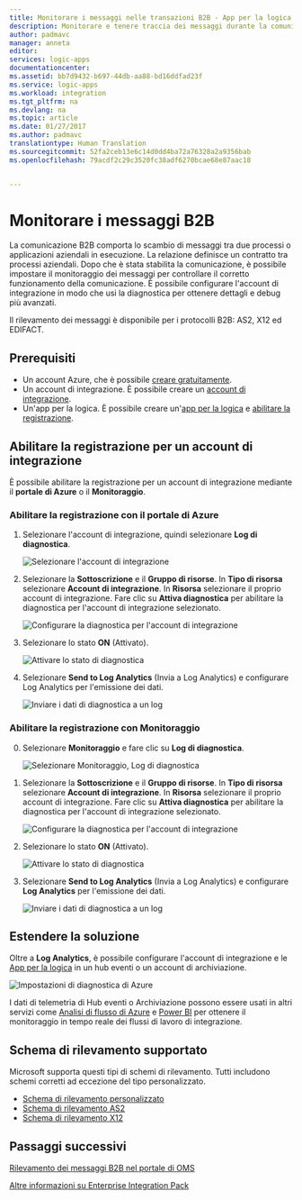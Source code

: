 ```yaml
---
title: Monitorare i messaggi nelle transazioni B2B - App per la logica di Azure | Documentazione Microsoft
description: Monitorare e tenere traccia dei messaggi durante la comunicazione B2B tra i processi e le app usando App per la logica nell&quot;account di integrazione.
author: padmavc
manager: anneta
editor: 
services: logic-apps
documentationcenter: 
ms.assetid: bb7d9432-b697-44db-aa88-bd16ddfad23f
ms.service: logic-apps
ms.workload: integration
ms.tgt_pltfrm: na
ms.devlang: na
ms.topic: article
ms.date: 01/27/2017
ms.author: padmavc
translationtype: Human Translation
ms.sourcegitcommit: 52fa2ceb13e6c14d0dd4ba72a76328a2a9356bab
ms.openlocfilehash: 79acdf2c29c3520fc38adf6270bcae68e87aac18


---
```

# <a name="monitor-b2b-messages"></a>Monitorare i messaggi B2B

La comunicazione B2B comporta lo scambio di messaggi tra due processi o applicazioni aziendali in esecuzione. La relazione definisce un contratto tra processi aziendali. Dopo che è stata stabilita la comunicazione, è possibile impostare il monitoraggio dei messaggi per controllare il corretto funzionamento della comunicazione.
È possibile configurare l'account di integrazione in modo che usi la diagnostica per ottenere dettagli e debug più avanzati.

Il rilevamento dei messaggi è disponibile per i protocolli B2B: AS2, X12 ed EDIFACT. 

## <a name="prerequisites"></a>Prerequisiti

* Un account Azure, che è possibile [creare gratuitamente](https://azure.microsoft.com/free).
* Un account di integrazione. È possibile creare un [account di integrazione](logic-apps-enterprise-integration-create-integration-account.md).
* Un'app per la logica. È possibile creare un'[app per la logica](logic-apps-create-a-logic-app.md) e [abilitare la registrazione](logic-apps-monitor-your-logic-apps.md).

## <a name="enable-logging-for-an-integration-account"></a>Abilitare la registrazione per un account di integrazione

È possibile abilitare la registrazione per un account di integrazione mediante il **portale di Azure** o il **Monitoraggio**.

### <a name="enable-logging-with-azure-portal"></a>Abilitare la registrazione con il portale di Azure

1. Selezionare l'account di integrazione, quindi selezionare **Log di diagnostica**.

    ![Selezionare l'account di integrazione](media/logic-apps-monitor-b2b-message/pic5.png)

2. Selezionare la **Sottoscrizione** e il **Gruppo di risorse**. In **Tipo di risorsa** selezionare **Account di integrazione**. In **Risorsa** selezionare il proprio account di integrazione. Fare clic su **Attiva diagnostica** per abilitare la diagnostica per l'account di integrazione selezionato.

    ![Configurare la diagnostica per l'account di integrazione](media/logic-apps-monitor-b2b-message/pic2.png)

3. Selezionare lo stato **ON** (Attivato).

    ![Attivare lo stato di diagnostica](media/logic-apps-monitor-b2b-message/pic3.png)

4. Selezionare **Send to Log Analytics** (Invia a Log Analytics) e configurare Log Analytics per l'emissione dei dati.

    ![Inviare i dati di diagnostica a un log](media/logic-apps-monitor-b2b-message/pic4.png)

### <a name="enable-logging-with-monitor"></a>Abilitare la registrazione con Monitoraggio

0. Selezionare **Monitoraggio** e fare clic su **Log di diagnostica**.

    ![Selezionare Monitoraggio, Log di diagnostica](media/logic-apps-monitor-b2b-message/pic1.png)

0. Selezionare la **Sottoscrizione** e il **Gruppo di risorse**. In **Tipo di risorsa** selezionare **Account di integrazione**. In **Risorsa** selezionare il proprio account di integrazione. Fare clic su **Attiva diagnostica** per abilitare la diagnostica per l'account di integrazione selezionato.

    ![Configurare la diagnostica per l'account di integrazione](media/logic-apps-monitor-b2b-message/pic2.png)

0. Selezionare lo stato **ON** (Attivato).

    ![Attivare lo stato di diagnostica](media/logic-apps-monitor-b2b-message/pic3.png) 

0. Selezionare **Send to Log Analytics** (Invia a Log Analytics) e configurare **Log Analytics** per l'emissione dei dati.

    ![Inviare i dati di diagnostica a un log](media/logic-apps-monitor-b2b-message/pic4.png)

## <a name="extend-your-solutions"></a>Estendere la soluzione

Oltre a **Log Analytics**, è possibile configurare l'account di integrazione e le [App per la logica](./logic-apps-monitor-your-logic-apps.md) in un hub eventi o un account di archiviazione.

![Impostazioni di diagnostica di Azure](./media/logic-apps-monitor-your-logic-apps/diagnostics.png)

I dati di telemetria di Hub eventi o Archiviazione possono essere usati in altri servizi come [Analisi di flusso di Azure](https://azure.microsoft.com/services/stream-analytics/) e [Power BI](https://powerbi.com) per ottenere il monitoraggio in tempo reale dei flussi di lavoro di integrazione.

## <a name="supported-tracking-schema"></a>Schema di rilevamento supportato

Microsoft supporta questi tipi di schemi di rilevamento. Tutti includono schemi corretti ad eccezione del tipo personalizzato.

* [Schema di rilevamento personalizzato](logic-apps-track-integration-account-custom-tracking-schema.md)
* [Schema di rilevamento AS2](logic-apps-track-integration-account-as2-tracking-schemas.md)
* [Schema di rilevamento X12](logic-apps-track-integration-account-x12-tracking-schema.md)

## <a name="next-steps"></a>Passaggi successivi

[Rilevamento dei messaggi B2B nel portale di OMS](logic-apps-track-b2b-messages-omsportal.md "Rilevamento dei messaggi B2B")

[Altre informazioni su Enterprise Integration Pack](logic-apps-enterprise-integration-overview.md "Informazioni su Enterprise Integration Pack")




<!--HONumber=Jan17_HO5-->


